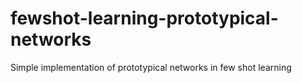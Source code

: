 # fewshot-learning-prototypical-networks
Simple implementation of prototypical networks in few shot learning
